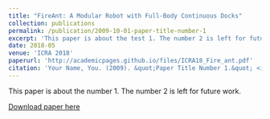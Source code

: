 ```yaml
---
title: "FireAnt: A Modular Robot with Full-Body Continuous Docks"
collection: publications
permalink: /publication/2009-10-01-paper-title-number-1
excerpt: 'This paper is about the test 1. The number 2 is left for future work.'
date: 2018-05
venue: 'ICRA 2018'
paperurl: 'http://academicpages.github.io/files/ICRA18_Fire_ant.pdf'
citation: 'Your Name, You. (2009). &quot;Paper Title Number 1.&quot; <i>Journal 1</i>. 1(1).'
---
```

This paper is about the number 1. The number 2 is left for future work.

[Download paper here](http://academicpages.github.io/files/ICRA18_Fire_ant.pdf)

